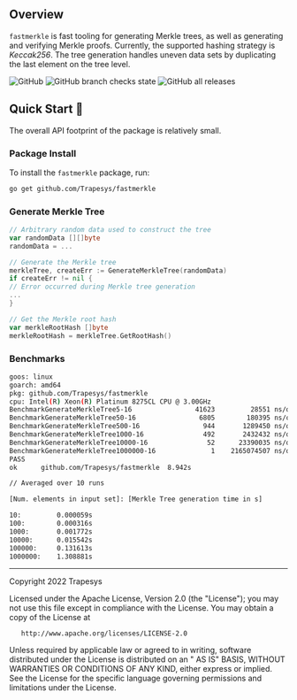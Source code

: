 ## Overview

`fastmerkle` is fast tooling for generating Merkle trees, as well as generating and verifying Merkle proofs. Currently,
the supported hashing strategy is _Keccak256_. The tree generation handles uneven data sets by duplicating the last
element on the tree level.

![GitHub](https://img.shields.io/github/license/Trapesys/fastmerkle)
![GitHub branch checks state](https://img.shields.io/github/checks-status/Trapesys/fastmerkle/main)
![GitHub all releases](https://img.shields.io/github/downloads/Trapesys/fastmerkle/total)

## Quick Start 📝

The overall API footprint of the package is relatively small.

### Package Install

To install the `fastmerkle` package, run:

```bash
go get github.com/Trapesys/fastmerkle
````

### Generate Merkle Tree

```go
// Arbitrary random data used to construct the tree
var randomData [][]byte
randomData = ...

// Generate the Merkle tree
merkleTree, createErr := GenerateMerkleTree(randomData)
if createErr != nil {
// Error occurred during Merkle tree generation
...
}

// Get the Merkle root hash
var merkleRootHash []byte
merkleRootHash = merkleTree.GetRootHash()
```

### Benchmarks

```bash
goos: linux
goarch: amd64
pkg: github.com/Trapesys/fastmerkle
cpu: Intel(R) Xeon(R) Platinum 8275CL CPU @ 3.00GHz
BenchmarkGenerateMerkleTree5-16          	   41623	     28551 ns/op
BenchmarkGenerateMerkleTree50-16         	    6805	    180395 ns/op
BenchmarkGenerateMerkleTree500-16        	     944	   1289450 ns/op
BenchmarkGenerateMerkleTree1000-16       	     492	   2432432 ns/op
BenchmarkGenerateMerkleTree10000-16      	      52	  23390035 ns/op
BenchmarkGenerateMerkleTree1000000-16    	       1	2165074507 ns/op
PASS
ok  	github.com/Trapesys/fastmerkle	8.942s
```

```bash
// Averaged over 10 runs

[Num. elements in input set]: [Merkle Tree generation time in s]

10:         0.000059s
100:        0.000316s
1000:       0.001772s
10000:      0.015542s
100000:     0.131613s
1000000:    1.308881s
```

---

Copyright 2022 Trapesys

Licensed under the Apache License, Version 2.0 (the "License"); you may not use this file except in compliance with the
License. You may obtain a copy of the License at

       http://www.apache.org/licenses/LICENSE-2.0

Unless required by applicable law or agreed to in writing, software distributed under the License is distributed on an "
AS IS" BASIS, WITHOUT WARRANTIES OR CONDITIONS OF ANY KIND, either express or implied. See the License for the specific
language governing permissions and limitations under the License.
